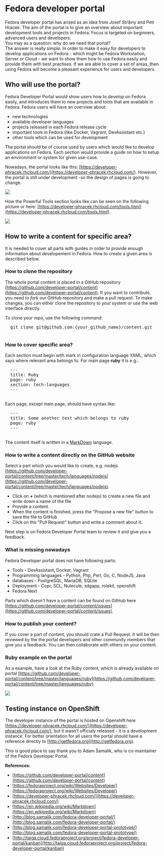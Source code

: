 # Fedora developer portal

Fedora developer portal has arised as an idea from Josef Stribny and Petr Hracek. The aim of the portal is to give an overview about important development tools and projects in Fedora. Focus is targeted on beginners, advanced users and developers.   
You may as a question: why do we need that portal?  
The answer is really simple: In order to make it easy for developers to develop applications on Fedora - which might be Fedora Workstation, Server or Cloud - we want to show them how to use Fedora easily and provide them with best practises. If we are able to cover a set of areas, then using Fedora will become a pleasant experience for users and developers.

## Who will use the portal?

Fedora Developer Portal would show users how to develop on Fedora easily, and introduces them to new projects and tools that are available in Fedora. Fedora users will have an overview about:

*   new technologies
*   available developer languages
*   projects released in each Fedora release cycle
*   important tools in Fedora (like Docker, Vagrant, DevAssistant etc.)
*   other tools which can be used for development

The portal should be of course used by users which would like to develop applications on Fedora. Each section would provide a guide on how to setup an environment or system for given use-case.

Nowadays, the portal looks like this: [https://developer-phracek.rhcloud.com/](https://developer-phracek.rhcloud.com/). However, the portal is still under development -so the design of pages is going to change.

![](./Fedora_developer_portal_main.png)

How the Powerful Tools section looks like can be seen on the following picture or here: [https://developer-phracek.rhcloud.com/tools.html](https://developer-phracek.rhcloud.com/tools.html).

![](./Fedora_developer_portal_tools.png)

## How to write a content for specific area?

It is needed to cover all parts with guides in order to provide enough information about developement in Fedora. How to create a given area is described below.

### How to clone the repository

The whole portal content is placed in a GitHub repository [https://github.com/developer-portal/content](https://github.com/developer-portal/content). If you want to contribute, you need to _fork_ our GitHub repository and make a pull request. To make changes, you can either clone the repository to your system or use the web interface directly.

To clone your repo, use the following command:

<pre>  git clone git@github.com:{your_github_name}/content.git
  </pre>

### How to cover specific area?

Each section must begin with mark in configuration language YAML, which says where relevant area belongs to. For main page **ruby** it is e.g.:

<pre>  ---
  title: Ruby
  page: ruby
  section: tech-languages
  ---
  </pre>

Each page, except main page, should have syntax like:

<pre>  ---
  title: Some another text which belongs to ruby
  page: ruby
  ---
  </pre>

The content itself is written in a [MarkDown](https://en.wikipedia.org/wiki/Markdown) language.

### How to write a content directly on the GitHub website

Select a part which you would like to create, e.g. nodejs [https://github.com/developer-portal/content/tree/master/tech/languages/nodejs](https://github.com/developer-portal/content/tree/master/tech/languages/nodejs).

*   Click on **+** (which is mentioned after nodejs) to create a new file and write down a name of the file
*   Provide a content.
*   When the content is finished, press the "Propose a new file" button to save the file to GitHub
*   Click on the "Pull Request" button and write a comment about it.

Next step is on Fedora Developer Portal team to review it and give you a feedback.

### What is missing nowadays

Fedora Developer portal does not have following parts:

*   Tools - DevAssistant, Docker, Vagrant
*   Programming languages - Python, Php, Perl, Go, C, NodeJS, Java
*   databases - PostgreSQL, MariaDB, SQLite
*   Deployment - Copr, SCL, Nulecule, xdgapp, rolekit, openshift
*   Fedora Next

Parts which doesn't have a content can be found on GitHub here [https://github.com/developer-portal/content/issues](https://github.com/developer-portal/content/issues).

### How to publish your content?

If you cover a part of content, you should crate a Pull Request. It will be then reviewed by the the portal developers and other community members that give you a feedback. You can then collaborate with others on your content.

### Ruby example on the portal

As a example, have a look at the Ruby content, which is already available on portal [https://github.com/developer-portal/content/tree/master/languages/ruby](https://github.com/developer-portal/content/tree/master/languages/ruby).

![](./Fedora_developer_portal_ruby.png)

## Testing instance on OpenShift

The developer instance of the portal is hosted on Openshift here [https://developer-phracek.rhcloud.com/](https://developer-phracek.rhcloud.com/), but it wasn't officialy released - it is a development instance. For better orientation for all users the portal should have a reference directly to [http://getfedora.org](http://getfedora.org).

This is good place to say thank you to Adam Šamalík, who is co-maintainer of the Fedora Developer Portal.

**References:**

*   [https://github.com/developer-portal/content](https://github.com/developer-portal/content)
*   [https://fedoraproject.org/wiki/Websites/Developer](https://fedoraproject.org/wiki/Websites/Developer)
*   [https://developer-phracek.rhcloud.com/](https://developer-phracek.rhcloud.com/)
*   [https://en.wikipedia.org/wiki/Markdown](https://en.wikipedia.org/wiki/Markdown)
*   [http://blog.samalik.com/fedora-developer-portal/](http://blog.samalik.com/fedora-developer-portal/)
*   [http://blog.samalik.com/fedora-developer-portal-prototype/](http://blog.samalik.com/fedora-developer-portal-prototype/)
*   [http://taiga.cloud.fedoraproject.org/project/fedora-developer-portal/kanban](http://taiga.cloud.fedoraproject.org/project/fedora-developer-portal/kanban)
